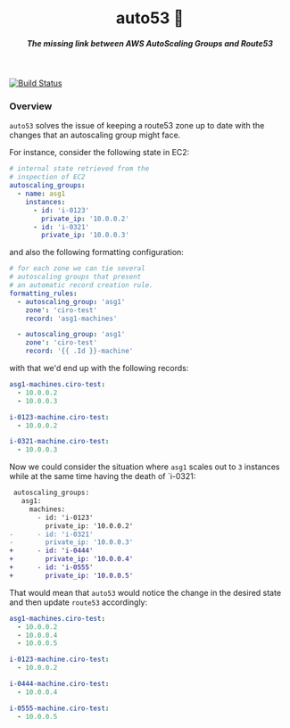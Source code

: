 <h1 align="center">auto53 📂  </h1>

<h5 align="center">The missing link between AWS AutoScaling Groups and Route53</h5>

<br/>

[![Build Status](https://travis-ci.com/cirocosta/auto53.svg?token=ixZ9XiEPW4YH62ixq7Av&branch=master)](https://travis-ci.com/cirocosta/auto53)


### Overview

`auto53` solves the issue of keeping a route53 zone up to date with the changes that an autoscaling group might face. 

For instance, consider the following state in EC2:

```yaml
# internal state retrieved from the 
# inspection of EC2
autoscaling_groups:
  - name: asg1
    instances:
      - id: 'i-0123'
        private_ip: '10.0.0.2'
      - id: 'i-0321'
        private_ip: '10.0.0.3' 
```

and also the following formatting configuration:

```yaml
# for each zone we can tie several
# autoscaling groups that present
# an automatic record creation rule.
formatting_rules:
  - autoscaling_group: 'asg1'
    zone': 'ciro-test'
    record: 'asg1-machines'

  - autoscaling_group: 'asg1'
    zone': 'ciro-test'
    record: '{{ .Id }}-machine'
```

with that we'd end up with the following records:

```yaml
asg1-machines.ciro-test:
  - 10.0.0.2
  - 10.0.0.3

i-0123-machine.ciro-test:
  - 10.0.0.2

i-0321-machine.ciro-test:
  - 10.0.0.3
```

Now we could consider the situation where `asg1` scales out to `3` instances while at the same time having the death of `i-0321:


```diff
 autoscaling_groups:
   asg1:
     machines:
       - id: 'i-0123'
         private_ip: '10.0.0.2'
-      - id: 'i-0321'
-        private_ip: '10.0.0.3' 
+      - id: 'i-0444'
+        private_ip: '10.0.0.4' 
+      - id: 'i-0555'
+        private_ip: '10.0.0.5' 
```

That would mean that `auto53` would notice the change in the desired state and then update `route53` accordingly:



```yaml
asg1-machines.ciro-test:
  - 10.0.0.2
  - 10.0.0.4
  - 10.0.0.5

i-0123-machine.ciro-test:
  - 10.0.0.2

i-0444-machine.ciro-test:
  - 10.0.0.4

i-0555-machine.ciro-test:
  - 10.0.0.5
```

